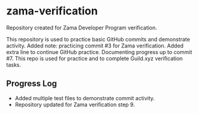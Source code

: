 # zama-verification
Repository created for Zama Developer Program verification.

This repository is used to practice basic GitHub commits and demonstrate activity.
Added note: practicing commit #3 for Zama verification.
Added extra line to continue GitHub practice.
Documenting progress up to commit #7.
This repo is used for practice and to complete Guild.xyz verification tasks.
## Progress Log
- Added multiple test files to demonstrate commit activity.
- Repository updated for Zama verification step 9.
